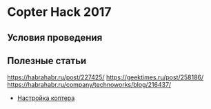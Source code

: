 Copter Hack 2017
===

Условия проведения
---

Полезные статьи
---

https://habrahabr.ru/post/227425/ 
https://geektimes.ru/post/258186/
https://habrahabr.ru/company/technoworks/blog/216437/

* [Настройка коптера](docs/setup.md)
